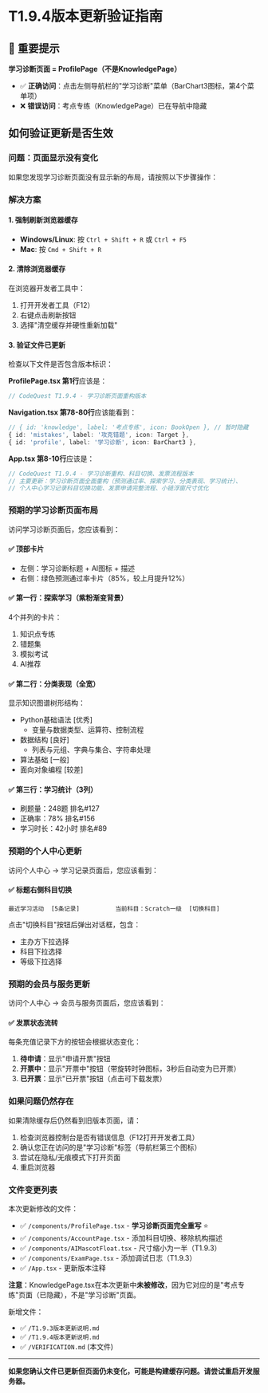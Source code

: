 # T1.9.4版本更新验证指南

## 🚨 重要提示

**学习诊断页面 = ProfilePage（不是KnowledgePage）**

- ✅ **正确访问**：点击左侧导航栏的"学习诊断"菜单（BarChart3图标，第4个菜单项）
- ❌ **错误访问**：考点专练（KnowledgePage）已在导航中隐藏

## 如何验证更新是否生效

### 问题：页面显示没有变化

如果您发现学习诊断页面没有显示新的布局，请按照以下步骤操作：

### 解决方案

#### 1. 强制刷新浏览器缓存
- **Windows/Linux**: 按 `Ctrl + Shift + R` 或 `Ctrl + F5`
- **Mac**: 按 `Cmd + Shift + R`

#### 2. 清除浏览器缓存
在浏览器开发者工具中：
1. 打开开发者工具（F12）
2. 右键点击刷新按钮
3. 选择"清空缓存并硬性重新加载"

#### 3. 验证文件已更新
检查以下文件是否包含版本标识：

**ProfilePage.tsx 第1行**应该是：
```typescript
// CodeQuest T1.9.4 - 学习诊断页面重构版本
```

**Navigation.tsx 第78-80行**应该能看到：
```typescript
// { id: 'knowledge', label: '考点专练', icon: BookOpen }, // 暂时隐藏
{ id: 'mistakes', label: '攻克错题', icon: Target },
{ id: 'profile', label: '学习诊断', icon: BarChart3 },
```

**App.tsx 第8-10行**应该是：
```typescript
// CodeQuest T1.9.4 - 学习诊断重构、科目切换、发票流程版本
// 主要更新：学习诊断页面全面重构（预测通过率、探索学习、分类表现、学习统计）、
// 个人中心学习记录科目切换功能、发票申请完整流程、小链浮窗尺寸优化
```

### 预期的学习诊断页面布局

访问学习诊断页面后，您应该看到：

#### ✅ 顶部卡片
- 左侧：学习诊断标题 + AI图标 + 描述
- 右侧：绿色预测通过率卡片（85%，较上月提升12%）

#### ✅ 第一行：探索学习（紫粉渐变背景）
4个并列的卡片：
1. 知识点专练
2. 错题集  
3. 模拟考试
4. AI推荐

#### ✅ 第二行：分类表现（全宽）
显示知识图谱树形结构：
- Python基础语法 [优秀]
  - 变量与数据类型、运算符、控制流程
- 数据结构 [良好]
  - 列表与元组、字典与集合、字符串处理
- 算法基础 [一般]
- 面向对象编程 [较差]

#### ✅ 第三行：学习统计（3列）
- 刷题量：248题 排名#127
- 正确率：78% 排名#156
- 学习时长：42小时 排名#89

### 预期的个人中心更新

访问个人中心 -> 学习记录页面后，您应该看到：

#### ✅ 标题右侧科目切换
```
最近学习活动  [5条记录]          当前科目：Scratch一级  [切换科目]
```

点击"切换科目"按钮后弹出对话框，包含：
- 主办方下拉选择
- 科目下拉选择
- 等级下拉选择

### 预期的会员与服务更新

访问个人中心 -> 会员与服务页面后，您应该看到：

#### ✅ 发票状态流转
每条充值记录下方的按钮会根据状态变化：
1. **待申请**：显示"申请开票"按钮
2. **开票中**：显示"开票中"按钮（带旋转时钟图标，3秒后自动变为已开票）
3. **已开票**：显示"已开票"按钮（点击可下载发票）

### 如果问题仍然存在

如果清除缓存后仍然看到旧版本页面，请：

1. 检查浏览器控制台是否有错误信息（F12打开开发者工具）
2. 确认您正在访问的是"学习诊断"标签（导航栏第三个图标）
3. 尝试在隐私/无痕模式下打开页面
4. 重启浏览器

### 文件变更列表

本次更新修改的文件：
- ✅ `/components/ProfilePage.tsx` - **学习诊断页面完全重写** ⭐
- ✅ `/components/AccountPage.tsx` - 添加科目切换、移除机构描述
- ✅ `/components/AIMascotFloat.tsx` - 尺寸缩小为一半（T1.9.3）
- ✅ `/components/ExamPage.tsx` - 添加调试日志（T1.9.3）
- ✅ `/App.tsx` - 更新版本注释

**注意**：KnowledgePage.tsx在本次更新中**未被修改**，因为它对应的是"考点专练"页面（已隐藏），不是"学习诊断"页面。

新增文件：
- ✅ `/T1.9.3版本更新说明.md`
- ✅ `/T1.9.4版本更新说明.md`
- ✅ `/VERIFICATION.md` (本文件)

---

**如果您确认文件已更新但页面仍未变化，可能是构建缓存问题。请尝试重启开发服务器。**
